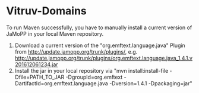 # Vitruv-Domains

To run Maven successfully, you have to manually install a current version of JaMoPP in your local Maven repository. 

1. Download a current version of the "org.emftext.language.java" Plugin from http://update.jamopp.org/trunk/plugins/, e.g. http://update.jamopp.org/trunk/plugins/org.emftext.language.java_1.4.1.v201612061234.jar
2. Install the jar in your local repository via "mvn install:install-file -Dfile=PATH_TO_JAR -DgroupId=org.emftext -DartifactId=org.emftext.language.java -Dversion=1.4.1 -Dpackaging=jar"
